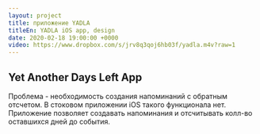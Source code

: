 ```yaml
---
layout: project
title: приложение YADLA
titleEn: YADLA iOS app, design
date: 2020-02-18 19:00:00 +0000
video: https://www.dropbox.com/s/jrv8q3qoj6hb03f/yadla.m4v?raw=1
---
```


## <span class="mark">Yet Another Days Left App</span>

Проблема - необходимость создания напоминаний с обратным отсчетом.
В стоковом приложении iOS такого функционала нет. 
Приложение позволяет создавать напоминания и отсчитывать колл-во оставшихся
дней до события. 
 

